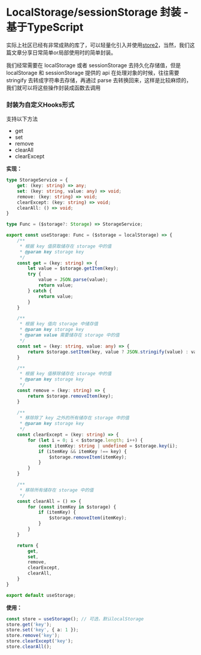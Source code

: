 # LocalStorage/sessionStorage 封装 - 基于TypeScript

实际上社区已经有非常成熟的库了，可以轻量化引入并使用[store2](https://www.npmjs.com/package/store2)，当然，我们这篇文章分享日常简单or局部使用时的简单封装。

我们经常需要在 localStorage 或者 sessionStorage 去持久化存储值，但是 localStorage 和 sessionStorage 提供的 api 在处理对象的时候，往往需要 stringify 去转成字符串去存储，再通过 parse 去转换回来，这样是比较麻烦的，我们就可以将这些操作封装成函数去调用

### 封装为自定义Hooks形式

支持以下方法

- get
- set
- remove
- clearAll
- clearExcept

**实现：**

```ts
type StorageService = {
    get: (key: string) => any;
    set: (key: string, value: any) => void;
    remove: (key: string) => void;
    clearExcept: (key: string) => void;
    clearAll: () => void;
}

type Func = ($storage?: Storage) => StorageService;

export const useStorage: Func = ($storage = localStorage) => {
    /**
     * 根据 key 值获取储存在 storage 中的值
     * @param key storage key
     */
    const get = (key: string) => {
        let value = $storage.getItem(key);
        try {
            value = JSON.parse(value);
            return value;
        } catch {
            return value;
        }
    }

    /**
     * 根据 key 值向 storage 中储存值
     * @param key storage key
     * @param value 需要储存在 storage 中的值
     */
    const set = (key: string, value: any) => {
        return $storage.setItem(key, value ? JSON.stringify(value) : value);
    }

    /**
     * 根据 key 值移除储存在 storage 中的值
     * @param key storage key
     */
    const remove = (key: string) => {
        return $storage.removeItem(key);
    }

    /**
     * 移除除了 key 之外的所有储存在 storage 中的值
     * @param key storage key
     */
    const clearExcept = (key: string) => {
        for (let i = 0; i < $storage.length; i++) {
            const itemKey: string | undefined = $storage.key(i);
            if (itemKey && itemKey !== key) {
                $storage.removeItem(itemKey);
            }
        }
    }

    /**
     * 移除所有储存在 storage 中的值
     */
    const clearAll = () => {
        for (const itemKey in $storage) {
            if (itemKey) {
                $storage.removeItem(itemKey);
            }
        }
    }

    return {
        get,
        set,
        remove,
        clearExcept,
        clearAll,
    }
}

export default useStorage;
```

**使用：**

```ts
const store = useStorage(); // 可选，默认localStorage
store.get('key');
store.set('key', { a: 1 });
store.remove('key');
store.clearExcept('key');
store.clearAll();
```

